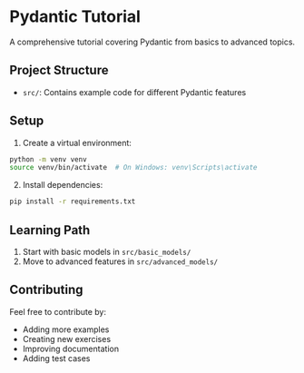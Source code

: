 # Pydantic Tutorial

A comprehensive tutorial covering Pydantic from basics to advanced topics.

## Project Structure

- `src/`: Contains example code for different Pydantic features

## Setup

1. Create a virtual environment:
```bash
python -m venv venv
source venv/bin/activate  # On Windows: venv\Scripts\activate
```

2. Install dependencies:
```bash
pip install -r requirements.txt
```

## Learning Path

1. Start with basic models in `src/basic_models/`
2. Move to advanced features in `src/advanced_models/`

## Contributing

Feel free to contribute by:
- Adding more examples
- Creating new exercises
- Improving documentation
- Adding test cases 
